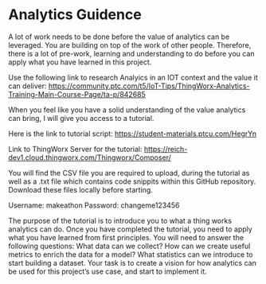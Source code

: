 # Analytics Guidence

A lot of work needs to be done before the value of analytics can be leveraged. You are building on top of the work of other people. Therefore, there is a lot of pre-work, learning and understanding to do before you can apply what you have learned in this project.

Use the following link to research Analyics in an IOT context and the value it can deliver:
https://community.ptc.com/t5/IoT-Tips/ThingWorx-Analytics-Training-Main-Course-Page/ta-p/842685

When you feel like you have a solid understanding of the value analytics can bring, I will give you access to a tutorial.

Here is the link to tutorial script:
https://student-materials.ptcu.com/HegrYn

Link to ThingWorx Server for the tutorial:
https://reich-dev1.cloud.thingworx.com/Thingworx/Composer/

You will find the CSV file you are required to upload, during the tutorial as well as a .txt file which contains code snippits within this GitHub repository. Download these files locally before starting.

Username: makeathon
Password: changeme123456

The purpose of the tutorial is to introduce you to what a thing works analytics can do.
Once you have completed the tutorial, you need to apply what you have learned from first principles. You will need to answer the following questions:
What data can we collect?
How can we create useful metrics to enrich the data for a model?
What statistics can we introduce to start building a dataset.
Your task is to create a vision for how analytics can be used for this project’s use case, and start to implement it.

